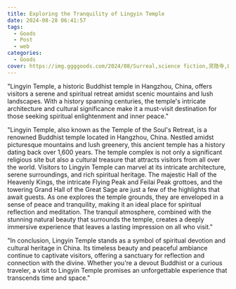 ```yaml
---
title: Exploring the Tranquility of Lingyin Temple
date: 2024-08-28 06:41:57
tags:
  - Goods
  - Post
  - web
categories:
  - Goods
cover: https://img.ggggoods.com/2024/08/Surreal,science fiction,灵隐寺,Lingyin Temple,technology,tech,diagrams,renderings,colors_20240830_00001_.png
---
```


"Lingyin Temple, a historic Buddhist temple in Hangzhou, China, offers visitors a serene and spiritual retreat amidst scenic mountains and lush landscapes. With a history spanning centuries, the temple's intricate architecture and cultural significance make it a must-visit destination for those seeking spiritual enlightenment and inner peace."

"Lingyin Temple, also known as the Temple of the Soul's Retreat, is a renowned Buddhist temple located in Hangzhou, China. Nestled amidst picturesque mountains and lush greenery, this ancient temple has a history dating back over 1,600 years. The temple complex is not only a significant religious site but also a cultural treasure that attracts visitors from all over the world. Visitors to Lingyin Temple can marvel at its intricate architecture, serene surroundings, and rich spiritual heritage. The majestic Hall of the Heavenly Kings, the intricate Flying Peak and Feilai Peak grottoes, and the towering Grand Hall of the Great Sage are just a few of the highlights that await guests. As one explores the temple grounds, they are enveloped in a sense of peace and tranquility, making it an ideal place for spiritual reflection and meditation. The tranquil atmosphere, combined with the stunning natural beauty that surrounds the temple, creates a deeply immersive experience that leaves a lasting impression on all who visit."

"In conclusion, Lingyin Temple stands as a symbol of spiritual devotion and cultural heritage in China. Its timeless beauty and peaceful ambiance continue to captivate visitors, offering a sanctuary for reflection and connection with the divine. Whether you're a devout Buddhist or a curious traveler, a visit to Lingyin Temple promises an unforgettable experience that transcends time and space."
